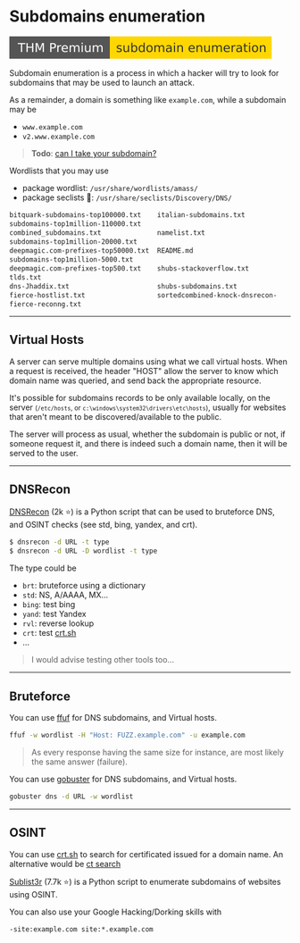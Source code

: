 # Subdomains enumeration

[![subdomainenumeration](../../../_badges/thmp/subdomainenumeration.svg)](https://tryhackme.com/room/subdomainenumeration)

<div class="row row-cols-md-2"><div>

Subdomain enumeration is a process in which a hacker will try to look for subdomains that may be used to launch an attack.

As a remainder, a domain is something like `example.com`, while a subdomain may be

* `www.example.com`
* `v2.www.example.com`

> **Todo**: [can I take your subdomain?](https://canitakeyoursubdomain.name/)
</div><div>

Wordlists that you may use

* package wordlist: `/usr/share/wordlists/amass/`
* package seclists 📌: `/usr/share/seclists/Discovery/DNS/`

```            
bitquark-subdomains-top100000.txt    italian-subdomains.txt                            subdomains-top1million-110000.txt
combined_subdomains.txt              namelist.txt                                      subdomains-top1million-20000.txt
deepmagic.com-prefixes-top50000.txt  README.md                                         subdomains-top1million-5000.txt
deepmagic.com-prefixes-top500.txt    shubs-stackoverflow.txt                           tlds.txt
dns-Jhaddix.txt                      shubs-subdomains.txt
fierce-hostlist.txt                  sortedcombined-knock-dnsrecon-fierce-reconng.txt
```

</div></div>

<hr class="sep-both">

## Virtual Hosts

<div class="row row-cols-md-2"><div>

A server can serve multiple domains using what we call virtual hosts. When a request is received, the header "HOST" allow the server to know which domain name was queried, and send back the appropriate resource.

It's possible for subdomains records to be only available locally, on the server <small>(`/etc/hosts`, or `c:\windows\system32\drivers\etc\hosts`)</small>, usually for websites that aren't meant to be discovered/available to the public.
</div><div>

The server will process as usual, whether the subdomain is public or not, if someone request it, and there is indeed such a domain name, then it will be served to the user.
</div></div>

<hr class="sep-both">

## DNSRecon

<div class="row row-cols-md-2 mt-4"><div>

[DNSRecon](https://github.com/darkoperator/dnsrecon) (2k ⭐) is a Python script that can be used to bruteforce DNS, and OSINT checks (see std, bing, yandex, and crt).

```bash
$ dnsrecon -d URL -t type
$ dnsrecon -d URL -D wordlist -t type
```
</div><div>

The type could be

* `brt`: bruteforce using a dictionary
* `std`: NS, A/AAAA, MX...
* `bing`: test bing
* `yand`: test Yandex
* `rvl`: reverse lookup
* `crt`: test [crt.sh](https://crt.sh/)
* ...
</div></div>

> I would advise testing other tools too...

<hr class="sep-both">

## Bruteforce

<div class="row row-cols-md-2"><div>

You can use [ffuf](../fuzz/index.md#ffuf---fuzz-faster-u-fool) for DNS subdomains, and Virtual hosts.

```bash
ffuf -w wordlist -H "Host: FUZZ.example.com" -u example.com
```

> As every response having the same size for instance, are most likely the same answer (failure).
</div><div>

You can use [gobuster](../files/forced_browsing.md#gobuster-go) for DNS subdomains, and Virtual hosts.

```bash
gobuster dns -d URL -w wordlist
```
</div></div>

<hr class="sep-both">

## OSINT

<div class="row row-cols-md-2"><div>

You can use [crt.sh](https://crt.sh/) to search for certificated issued for a domain name. An alternative would be [ct search](https://ui.ctsearch.entrust.com/ui/ctsearchui)

[Sublist3r](https://github.com/aboul3la/Sublist3r) (7.7k ⭐) is a Python script to enumerate subdomains of websites using OSINT.
</div><div>

You can also use your Google Hacking/Dorking skills with

```none
-site:example.com site:*.example.com
```
</div></div>